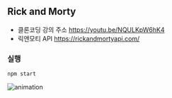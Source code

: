 ## Rick and Morty
- 클론코딩 강의 주소
https://youtu.be/NQULKpW6hK4
- 릭앤모티 API
https://rickandmortyapi.com/
### 실행
```npm start```

![animation](https://user-images.githubusercontent.com/57207126/204200482-cb44e9bf-3763-4ece-8d67-548c84ed0daa.gif)
